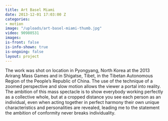 ```yaml
---
title: Art Basel Miami
date: 2013-12-01 17:03:00 Z
categories:
- motion
image: "/uploads/art-basel-miami-thumb.jpg"
video: 90980531
images: 
is-front: false
is-info-shown: true
is-ongoing: false
layout: project
---
```


The work was shot on location in Pyongyang, North Korea at the 2013 Arirang Mass Games and in Shigatse, Tibet, in the Tibetan Autonomous Region of the People’s Republic of China.
The use of the technique of a zoomed perspective and slow motion allows the viewer a portal into reality. The ambition of this mass spectacle is to show everybody working perfectly as a collective whole, but at a cropped distance you see each person as an individual, even when acting together in perfect harmony their own unique characteristics and personalities are revealed, leading me to the statement the ambition of conformity never breaks individuality.